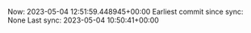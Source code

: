 Now: 2023-05-04 12:51:59.448945+00:00 Earliest commit since sync: None Last sync: 2023-05-04 10:50:41+00:00
